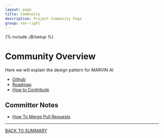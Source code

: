 ```yaml
---
layout: page
title: Community
description: Project Community Page
group: nav-right
---
```

<!--
{% comment %}
Licensed to the Apache Software Foundation (ASF) under one or more
contributor license agreements.  See the NOTICE file distributed with
this work for additional information regarding copyright ownership.
The ASF licenses this file to you under the Apache License, Version 2.0
(the "License"); you may not use this file except in compliance with
the License.  You may obtain a copy of the License at

http://www.apache.org/licenses/LICENSE-2.0

Unless required by applicable law or agreed to in writing, software
distributed under the License is distributed on an "AS IS" BASIS,
WITHOUT WARRANTIES OR CONDITIONS OF ANY KIND, either express or implied.
See the License for the specific language governing permissions and
limitations under the License.
{% endcomment %}
-->

{% include JB/setup %}

# Community Overview

Here we will explain the design pattern for MARVIN AI

* [Github](/marvin-platform-book/ch7_community/community#github)
* [Roadmap](/marvin-platform-book/ch7_community/community#roadmap)
* [How to Contribute](/marvin-platform-book/ch7_community/community#how-to-contribute)

## Committer Notes

* [How To Merge Pull Requests](/marvin-platform-book/ch7_community/committer#how-to-merge-pull-requests)

----

[BACK TO SUMMARY](/marvin-platform-book/SUMMARY)

